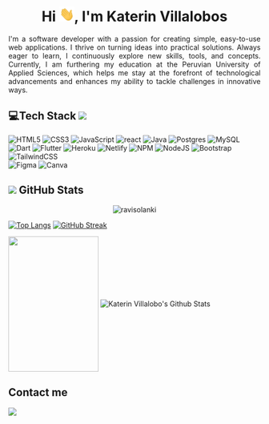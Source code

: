 <h1 align="center">Hi <img src="https://raw.githubusercontent.com/ABSphreak/ABSphreak/master/gifs/Hi.gif" width="30px">, I'm Katerin Villalobos </h1>
<p align="justify">I'm a software developer with a passion for creating simple, easy-to-use web applications. I thrive on turning ideas into practical solutions. Always eager to learn, I continuously explore new skills, tools, and concepts. Currently, I am furthering my education at the Peruvian University of Applied Sciences, which helps me stay at the forefront of technological advancements and enhances my ability to tackle challenges in innovative ways.</p>
<h2>💻Tech Stack <img src = "https://media2.giphy.com/media/QssGEmpkyEOhBCb7e1/giphy.gif?cid=ecf05e47a0n3gi1bfqntqmob8g9aid1oyj2wr3ds3mg700bl&rid=giphy.gif" width = 32px></h2>

![HTML5](https://img.shields.io/badge/html5-%23E34F26.svg?style=for-the-badge&logo=html5&logoColor=white)
![CSS3](https://img.shields.io/badge/css3-%231572B6.svg?style=for-the-badge&logo=css3&logoColor=white)
![JavaScript](https://img.shields.io/badge/javascript-%23323330.svg?style=for-the-badge&logo=javascript&logoColor=%23F7DF1E) 
 <img src = "https://img.shields.io/badge/react-%2320232a.svg?style=for-the-badge&logo=react&logoColor=%2361DAFB" alt = "react" />
![Java](https://img.shields.io/badge/java-%23ED8B00.svg?style=for-the-badge&logo=openjdk&logoColor=white) 
![Postgres](https://img.shields.io/badge/postgres-%23316192.svg?style=for-the-badge&logo=postgresql&logoColor=white)
![MySQL](https://img.shields.io/badge/mysql-%2300000f.svg?style=for-the-badge&logo=mysql&logoColor=white) 
![Dart](https://img.shields.io/badge/dart-%230175C2.svg?style=for-the-badge&logo=dart&logoColor=white)
![Flutter](https://img.shields.io/badge/Flutter-%2302569B.svg?style=for-the-badge&logo=Flutter&logoColor=white) 
![Heroku](https://img.shields.io/badge/heroku-%23430098.svg?style=for-the-badge&logo=heroku&logoColor=white) 
![Netlify](https://img.shields.io/badge/netlify-%23000000.svg?style=for-the-badge&logo=netlify&logoColor=#00C7B7)
![NPM](https://img.shields.io/badge/NPM-6DA55F.svg?style=for-the-badge&logo=npm&logoColor=white) 
![NodeJS](https://img.shields.io/badge/node.js-6DA55F?style=for-the-badge&logo=node.js&logoColor=white)
![Bootstrap](https://img.shields.io/badge/bootstrap-%23430098.svg?style=for-the-badge&logo=bootstrap&logoColor=white)
![TailwindCSS](https://img.shields.io/badge/tailwindcss-%2338B2AC.svg?style=for-the-badge&logo=tailwind-css&logoColor=white)  
![Figma](https://img.shields.io/badge/figma-black.svg?style=for-the-badge&logo=figma&logoColor=red)
![Canva](https://img.shields.io/badge/Canva-%2300C4CC.svg?style=for-the-badge&logo=Canva&logoColor=white)

<h2 align="left"><img src="https://media.giphy.com/media/iY8CRBdQXODJSCERIr/giphy.gif" width="25"> <b>GitHub Stats</b> </h2>
<p align="center"> <img src="https://komarev.com/ghpvc/?username=kvillalobos2" alt="ravisolanki" /> </p>


[![Top Langs](https://github-readme-stats.vercel.app/api/top-langs/?username=kvillalobos2&langs_count=10&layout=compact&hide_progress=true&theme=flag-india&bg_color=DEG,FFC0CB,89CFF0&hide_border=true)](https://github.com/anuraghazra/github-readme-stats)
[![GitHub Streak](http://github-readme-streak-stats.herokuapp.com?user=kvillalobos2&theme=flag-india&hide_border=true&mode=weekly&background=FFFFFF01)](https://git.io/streak-stats)
<div>
<p align="left">
 
 <img align="center" src="https://media.giphy.com/media/l3fQsvbfwo3rJcmwo/giphy.gif" height="270px" width="180px">
<img align="center" src="https://github-readme-stats.vercel.app/api?username=kvillalobos2&show_icons=true&title_color=610D4D&icon_color=C949DC&text_color=440A5C&bg_color=F3D3E7" alt="Katerin Villalobo's Github Stats" width="450px">

</p></div>
<h2>Contact me </h2>
 <a href="https://www.linkedin.com/in/katerin-villalobos-1b2925237/"><img src="https://img.shields.io/badge/LinkedIn-0077B5?style=for-the-badge&logo=linkedin&logoColor=white">
